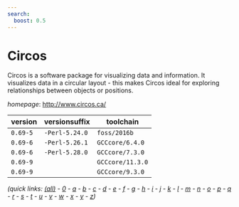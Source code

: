 ```yaml
---
search:
  boost: 0.5
---
```

# Circos

Circos is a software package for visualizing data and information.  It visualizes data in a circular layout - this makes Circos ideal for exploring  relationships between objects or positions.

*homepage*: <http://www.circos.ca/>

version | versionsuffix | toolchain
--------|---------------|----------
``0.69-5`` | ``-Perl-5.24.0`` | ``foss/2016b``
``0.69-6`` | ``-Perl-5.26.1`` | ``GCCcore/6.4.0``
``0.69-6`` | ``-Perl-5.28.0`` | ``GCCcore/7.3.0``
``0.69-9`` |  | ``GCCcore/11.3.0``
``0.69-9`` |  | ``GCCcore/9.3.0``


*(quick links: [(all)](../index.md) - [0](../0/index.md) - [a](../a/index.md) - [b](../b/index.md) - [c](../c/index.md) - [d](../d/index.md) - [e](../e/index.md) - [f](../f/index.md) - [g](../g/index.md) - [h](../h/index.md) - [i](../i/index.md) - [j](../j/index.md) - [k](../k/index.md) - [l](../l/index.md) - [m](../m/index.md) - [n](../n/index.md) - [o](../o/index.md) - [p](../p/index.md) - [q](../q/index.md) - [r](../r/index.md) - [s](../s/index.md) - [t](../t/index.md) - [u](../u/index.md) - [v](../v/index.md) - [w](../w/index.md) - [x](../x/index.md) - [y](../y/index.md) - [z](../z/index.md))*

